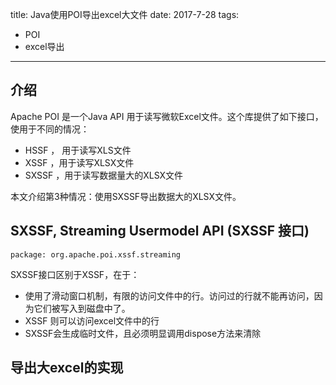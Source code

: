 title: Java使用POI导出excel大文件
date: 2017-7-28
tags:
- POI
- excel导出
-----

## 介绍

Apache POI 是一个Java API 用于读写微软Excel文件。这个库提供了如下接口，使用于不同的情况：
- HSSF ， 用于读写XLS文件
- XSSF ，用于读写XLSX文件
- SXSSF ，用于读写数据量大的XLSX文件

本文介绍第3种情况：使用SXSSF导出数据大的XLSX文件。

## SXSSF, Streaming Usermodel API (SXSSF 接口)

`package: org.apache.poi.xssf.streaming`

SXSSF接口区别于XSSF，在于：
- 使用了滑动窗口机制，有限的访问文件中的行。访问过的行就不能再访问，因为它们被写入到磁盘中了。
- XSSF 则可以访问excel文件中的行
- SXSSF会生成临时文件，且必须明显调用dispose方法来清除


## 导出大excel的实现




